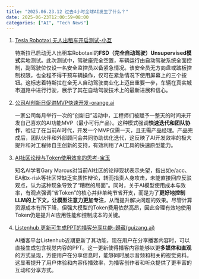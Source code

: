```yaml
---
title: "2025.06.23.12 过去4小时全球AI发生了什么？"
date: 2025-06-23T12:00:59+08:00
categories: ["AI", "Tech News"]
---
```


1.  [Tesla Robotaxi 无人出租车开启测试-小互](https://x.com/imxiaohu/status/1936990750191108181)

    特斯拉已启动无人出租车Robotaxi的**FSD（完全自动驾驶）Unsupervised模式**实地测试。此次测试中，驾驶座完全空置，车辆运行由自动驾驶系统全面控制，副驾驶位仅设一名安全监控员以备紧急情况。该安全员无方向盘或踏板控制权限，也全程不得干预车辆操作，仅可在紧急情况下使用屏幕上的三个按钮。这标志着特斯拉在全无人自动驾驶商业化上迈出重要一步，车辆在真实城市道路中进行行驶，展示了其在自动驾驶技术上的最新进展和信心。

2.  [公司AI创新日促进MVP快速开发-orange.ai](https://x.com/oran_ge/status/1936989217982423120)

    一家公司每月举行一次的“创新日”活动中，工程师们被赋予一整天的时间来开发自己喜欢的AI功能MVP（最小可行产品）。这种模式强调**快速迭代和团队协作**，验证了在当前AI时代，开发一个MVP仅需一天，且无需产品经理。产品完成后，团队伙伴和外部顾问会共同协助优化迭代，这反映了AI开发效率的极大提升和对工程师自主创新的支持，有效利用了AI工具的快速原型能力。

3.  [AI社区论辩与Token使用效率的思考-宝玉](https://x.com/dotey/status/1936971305410077049)

    知名AI学者Gary Marcus对当前AI社区的论辩现状表示失望，指出如e/acc、EA和x-risk等社区常缺乏实质性辩论，转而指责人身攻击，未能直接回应反驳观点，认为这种现象导致了“糟糕的局面”。同时，关于AI模型使用成本与效率，有观点强调“省Token”的核心并非单纯节省开支，而是为了**更好地控制LLM的上下文，让模型注意力更加专注**，从而提升解决问题的效果。尽管计算资源成本有所下降，但强大模型的Token费用依然高昂，因此合理有效地使用Token仍是提升AI应用性能和控制成本的关键。

4.  [Listenhub 更新可生成PPT的播客分享功能-歸藏(guizang.ai)](https://x.com/op7418/status/1936980978683273674)

    AI播客平台Listenhub近期更新了其功能，现在用户在分享播客内容时，可以直接生成包含视觉内容的PPT。这一更新使得播客内容能够以更**多媒体和直观**的方式呈现，方便用户在分享信息时，能够同时展示音频和相关的视觉资料。这显著提升了用户体验和内容传播效率，为播客创作者和听众提供了更丰富的互动和分享方式。